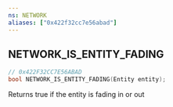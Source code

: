 ```yaml
---
ns: NETWORK
aliases: ["0x422f32cc7e56abad"]
---
```

## NETWORK_IS_ENTITY_FADING

```c
// 0x422F32CC7E56ABAD
bool NETWORK_IS_ENTITY_FADING(Entity entity);
```

Returns true if the entity is fading in or out

